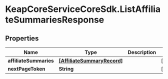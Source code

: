 # KeapCoreServiceCoreSdk.ListAffiliateSummariesResponse

## Properties

Name | Type | Description | Notes
------------ | ------------- | ------------- | -------------
**affiliateSummaries** | [**[AffiliateSummaryRecord]**](AffiliateSummaryRecord.md) |  | [optional] 
**nextPageToken** | **String** |  | [optional] 


